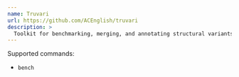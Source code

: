 ```yaml
---
name: Truvari
url: https://github.com/ACEnglish/truvari
description: >
  Toolkit for benchmarking, merging, and annotating structural variants
---
```


Supported commands:

- `bench`
